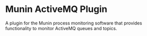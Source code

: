 # Munin ActiveMQ Plugin

A plugin for the Munin process monitoring software that provides functionality to monitor ActiveMQ queues and topics.
